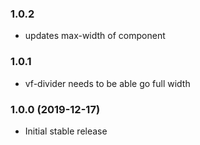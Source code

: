 ### 1.0.2

- updates max-width of component

### 1.0.1

- vf-divider needs to be able go full width

### 1.0.0 (2019-12-17)

- Initial stable release

